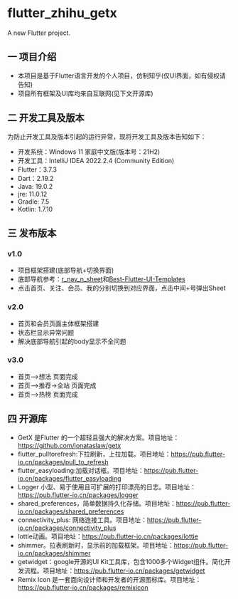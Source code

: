 # flutter_zhihu_getx

A new Flutter project.

## 一 项目介绍
* 本项目是基于Flutter语言开发的个人项目，仿制知乎(仅UI界面，如有侵权请告知)
* 项目所有框架及UI库均来自互联网(见下文开源库)

## 二 开发工具及版本
为防止开发工具及版本引起的运行异常，现将开发工具及版本告知如下：
* 开发系统：Windows 11 家庭中文版(版本号：21H2)
* 开发工具：IntelliJ IDEA 2022.2.4 (Community Edition)
* Flutter：3.7.3
* Dart：2.19.2
* Java: 19.0.2
* jre: 11.0.12
* Gradle: 7.5
* Kotlin: 1.7.10

## 三 发布版本
### v1.0
* 项目框架搭建(底部导航+切换界面)
* 底部导航参考：[r_nav_n_sheet][r_nav_n_sheet-site]和[Best-Flutter-UI-Templates][Best-Flutter-UI-site]
* 点击首页、关注、会员、我的分别切换到对应界面，点击中间+号弹出Sheet
### v2.0
* 首页和会员页面主体框架搭建
* 状态栏显示异常问题
* 解决底部导航引起的body显示不全问题

### v3.0
* 首页—>想法 页面完成
* 首页—>推荐->全站 页面完成
* 首页—>热榜 页面完成

## 四 开源库
* GetX 是Flutter 的一个超轻且强大的解决方案。项目地址：https://github.com/jonataslaw/getx
* flutter_pulltorefresh:下拉刷新，上拉加载。项目地址：https://pub.flutter-io.cn/packages/pull_to_refresh
* flutter_easyloading:加载对话框。项目地址：https://pub.flutter-io.cn/packages/flutter_easyloading
* Logger 小型、易于使用且可扩展的打印漂亮的日志。项目地址：https://pub.flutter-io.cn/packages/logger
* shared_preferences，简单数据持久化存储。项目地址：https://pub.flutter-io.cn/packages/shared_preferences
* connectivity_plus: 网络连接工具。项目地址：https://pub.flutter-io.cn/packages/connectivity_plus
* lottie动画。项目地址：https://pub.flutter-io.cn/packages/lottie
* shimmer。拉表刷新时，显示前的加载框架。项目地址：https://pub.flutter-io.cn/packages/shimmer
* getwidget：google开源的UI Kit工具库，包含1000多个Widget组件。简化开发流程。项目地址：https://pub.flutter-io.cn/packages/getwidget
* Remix Icon 是一套面向设计师和开发者的开源图标库。项目地址：https://pub.flutter-io.cn/packages/remixicon



[r_nav_n_sheet-site]:https://pub.flutter-io.cn/packages/r_nav_n_sheet
[Best-Flutter-UI-site]:https://github.com/mitesh77/Best-Flutter-UI-Templates